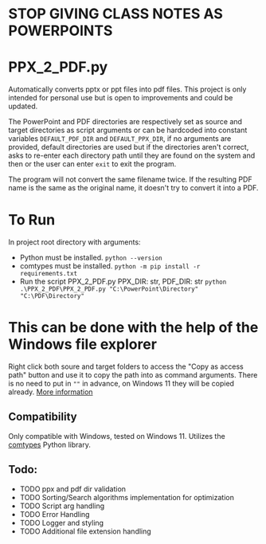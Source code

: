 # STOP GIVING CLASS NOTES AS POWERPOINTS

# PPX_2_PDF.py
Automatically converts pptx or ppt files into pdf files. This project is only intended for personal use but is open to improvements and could be updated. 

The PowerPoint and PDF directories are respectively set as source and target directories as script arguments or can be hardcoded into constant variables `DEFAULT_PDF_DIR` and `DEFAULT_PPX_DIR`, if no arguments are provided, default directories are used but if the directories aren't correct, asks to re-enter each directory path until they are found on the system and then or the user can enter `exit` to exit the program. 

The program will not convert the same filename twice. If the resulting PDF name is the same as the original name, it doesn't try to convert it into a PDF. 

# To Run
In project root directory with arguments:
- Python must be installed.
`python --version`
- comtypes must be installed.
`python -m pip install -r requirements.txt`
- Run the script PPX_2_PDF.py PPX_DIR: str, PDF_DIR: str
`python .\PPX_2_PDF\PPX_2_PDF.py "C:\PowerPoint\Directory" "C:\PDF\Directory"`

# This can be done with the help of the Windows file explorer 
Right click both soure and target folders to access the "Copy as access path" button and use it to copy the path into as command arguments.
There is no need to put in `""` in advance, on Windows 11 they will be copied already. [More information](https://www.howtogeek.com/670447/how-to-copy-the-full-path-of-a-file-on-windows-10/)

## Compatibility
Only compatible with Windows, tested on Windows 11.
Utilizes the [comtypes](https://pythonhosted.org/comtypes/#the-comtypes-package) Python library.
## Todo:
- TODO ppx and pdf dir validation
- TODO Sorting/Search algorithms implementation for optimization
- TODO Script arg handling
- TODO Error Handling
- TODO Logger and styling
- TODO Additional file extension handling
